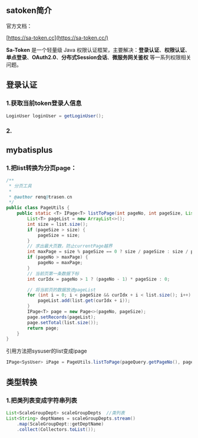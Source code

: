 ## satoken简介

官方文档：

[https://sa-token.cc](https://sa-token.cc/)

**Sa-Token** 是一个轻量级 Java 权限认证框架，主要解决：**登录认证**、**权限认证**、**单点登录**、**OAuth2.0**、**分布式Session会话**、**微服务网关鉴权** 等一系列权限相关问题。

## 登录认证

### 1.获取当前token登录人信息

```java
LoginUser loginUser = getLoginUser();
```

### 2.

## mybatisplus

### 1.把list转换为分页page：

```java
/**
 * 分页工具
 *
 * @author renq@trasen.cn
 */	
public class PageUtils {
    public static <T> IPage<T> listToPage(int pageNo, int pageSize, List<T> list) {
        List<T> pageList = new ArrayList<>();
        int size = list.size();
        if (pageSize > size) {
            pageSize = size;
        }
        // 求出最大页数，防止currentPage越界
        int maxPage = size % pageSize == 0 ? size / pageSize : size / pageSize + 1;
        if (pageNo > maxPage) {
            pageNo = maxPage;
        }
        // 当前页第一条数据下标
        int curIdx = pageNo > 1 ? (pageNo - 1) * pageSize : 0;

        // 将当前页的数据放进pageList
        for (int i = 0; i < pageSize && curIdx + i < list.size(); i++) {
            pageList.add(list.get(curIdx + i));
        }
        IPage<T> page = new Page<>(pageNo, pageSize);
        page.setRecords(pageList);
        page.setTotal(list.size());
        return page;
    }
}
```

引用方法把sysuser的list变成ipage

```java
IPage<SysUser> iPage = PageUtils.listToPage(pageQuery.getPageNo(), pageQuery.getPageSize(), sysUsers);
```

## 类型转换

### 1.把类列表变成字符串列表

```java
List<ScaleGroupDept> scaleGroupDepts  //类列表
List<String> deptNames = scaleGroupDepts.stream()
    .map(ScaleGroupDept::getDeptName)
    .collect(Collectors.toList());
```

